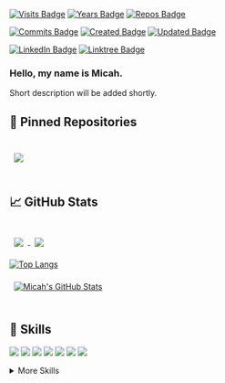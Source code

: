 [![Visits Badge](https://badges.pufler.dev/visits/mmiller2321/mmiller2321)](https://github.com/mmiller2321)
[![Years Badge](https://badges.pufler.dev/years/mmiller2321)](https://github.com/mmiller2321)
[![Repos Badge](https://badges.pufler.dev/repos/mmiller2321)](https://github.com/mmiller2321)
<!-- [![Commits Badge](https://badges.pufler.dev/commits/monthly/mmiller2321)](https://github.com/mmiller2321) -->
[![Commits Badge](https://badges.pufler.dev/commits/monthly/puf17640)](https://github.com/mmiller2321)
[![Created Badge](https://badges.pufler.dev/created/mmiller2321/mmiller2321)](https://github.com/mmiller2321)
[![Updated Badge](https://badges.pufler.dev/updated/mmiller2321/mmiller2321)](https://github.com/mmiller2321)

[![LinkedIn Badge](https://img.shields.io/badge/LinkedIn-Profile-informational?style=flat&logo=linkedin&logoColor=white&color=0D76A8)](https://www.linkedin.com/in/micahmiller23/)
[![Linktree Badge](https://img.shields.io/badge/Linktree-Profile-informational?style=flat&logo=Linktree&logoColor=white&color=0D76A8)](https://linktr.ee/micah_miller)
<!--
[![DEV](https://img.shields.io/badge/Dev-Profile-informational?style=flat&logo=dev.to&logoColor=white&color=0D76A8)](https://dev.to/mmiller2321)
-->
<!--- 
[![Buy Me a Coffee Badge](https://img.shields.io/badge/buymeacoffee-Support-informational?style=flat&logo=Buy-Me-A-Coffee&logoColor=white&color=0D76A8)](https://www.buymeacoffee.com/mmiller2321)
-->
### Hello, my name is Micah. 

Short description will be added shortly.

## 📌 Pinned Repositories
<!-- Simple Icons for various Software technologies:  https://simpleicons.org/ -->
<br>
<!--
<a href="https://github.com/mmiller2321/demo-cloud-app">
  <img align="center" style="margin:1rem 0.5rem" src="https://github-readme-stats.vercel.app/api/pin/?username=mmiller2321&repo=demo-cloud-app&title_color=ffffff&text_color=c9cacc&icon_color=4AB197&bg_color=1A2B34" />
</a>
-->
<a href="https://github.com/mmiller2321/Choices-Game">
  <img align="center" style="margin:0.5rem" src="https://github-readme-stats.vercel.app/api/pin/?username=mmiller2321&repo=Choices-Game&title_color=ffffff&text_color=c9cacc&icon_color=4AB197&bg_color=1A2B34" />
</a>
<!--
<br>
<a href="https://github.com/mmiller2321/demo-milestone-cloud-app">
  <img align="center" style="margin:0.5rem" src="https://github-readme-stats.vercel.app/api/pin/?username=mmiller2321&repo=demo-milestone-cloud-app&title_color=ffffff&text_color=c9cacc&icon_color=4AB197&bg_color=1A2B34" />
</a>
-->
<br>
<br>

## &#x1f4c8; GitHub Stats

<br>

<a href="https://github.com/mmiller2321">
  <img align="center" style="margin:0.5rem" src="https://github-readme-stats.vercel.app/api/top-langs/?username=mmiller2321&hide=html,css&title_color=ffffff&text_color=c9cacc&icon_color=4AB197&bg_color=1A2B34" />
</a>

<a href="https://github.com/mmiller2321">
  <img align="center" style="margin:0.5rem" src="https://github-readme-stats.vercel.app/api/top-langs/?username=mmiller2321&langs_count=8&hide=html,css&title_color=ffffff&text_color=c9cacc&icon_color=4AB197&bg_color=1A2B34" />
</a>

[![Top Langs](https://github-readme-stats.vercel.app/api/top-langs/?username=mmiller2321&langs_count=8)](https://github.com/anuraghazra/github-readme-stats)


<a href="https://github.com/mmiller2321">
  <img align="center" style="margin:0.5rem" src="https://github-readme-stats.vercel.app/api?username=mmiller2321&show_icons=true&line_height=27&count_private=true&title_color=ffffff&text_color=c9cacc&icon_color=4AB097&bg_color=1A2B34" alt="Micah's GitHub Stats" />
</a>

<br>
<br>

## 💼 Skills

![](https://img.shields.io/badge/Code-CSharp-informational?style=flat&logo=c-sharp&logoColor=white&color=4AB197)
![](https://img.shields.io/badge/Code-.NET-informational?style=flat&logo=.net&logoColor=512BD4&color=4AB197)
![](https://img.shields.io/badge/Code-PHP-informational?style=flat&logo=PHP&logoColor=white&color=4AB197)
![](https://img.shields.io/badge/Code-Laravel-informational?style=flat&logo=Laravel&logoColor=white&color=4AB197)
![](https://img.shields.io/badge/Code-MySQL-informational?style=flat&logo=MySQL&logoColor=white&color=4AB197)
![](https://img.shields.io/badge/Code-Java-informational?style=flat&logo=Java&logoColor=white&color=4AB197)
![](https://img.shields.io/badge/Code-HTML-informational?style=flat&logo=HTML5&logoColor=white&color=4AB197)

<details>
<summary>More Skills</summary>
<br>

![](https://img.shields.io/badge/Style-CSS-informational?style=flat&logo=css3&logoColor=white&color=4AB197)
![](https://img.shields.io/badge/Style-Bootstrap-informational?style=flat&logo=Bootstrap&logoColor=7952b3&color=4AB197)
![](https://img.shields.io/badge/Code-JavaScript-informational?style=flat&logo=JavaScript&logoColor=F7DF1E&color=4AB197)
  
<br>

![](https://img.shields.io/badge/Cloud-AWS-informational?style=flat&logo=Amazon-AWS&logoColor=white&color=4AB197)
![](https://img.shields.io/badge/Cloud-Azure-informational?style=flat&logo=Microsoft-Azure&logoColor=white&color=4AB197)
![](https://img.shields.io/badge/Cloud-Heroku-informational?style=flat&logo=Heroku&logoColor=white&color=4AB197)

<br>

![](https://img.shields.io/badge/IDE-VisualStudio-informational?style=flat&logo=visual-studio&logoColor=white&color=4AB197)
![](https://img.shields.io/badge/IDE-Eclipse-informational?style=flat&logo=Eclipse&logoColor=white&color=4AB197)
![](https://img.shields.io/badge/IDE-InteliJ-informational?style=flat&logo=InteliJ-IDEA&logoColor=white&color=4AB197)
![](https://img.shields.io/badge/IDE-AndroidStudio-informational?style=flat&logo=Android-Studio&logoColor=white&color=4AB197)

<br>

![](https://img.shields.io/badge/Tools-GitHub-informational?style=flat&logo=GitHub&logoColor=white&color=4AB197)
<!-- 
![](https://img.shields.io/badge/Tools-GitLab-informational?style=flat&logo=GitLab&logoColor=white&color=4AB197)
![](https://img.shields.io/badge/Tools-Bitbucket-informational?style=flat&logo=Bitbucket&logoColor=white&color=4AB197)
-->
![](https://img.shields.io/badge/Tools-Jira-informational?style=flat&logo=Jira-Software&logoColor=white&color=4AB197)
![](https://img.shields.io/badge/Tools-Docker-informational?style=flat&logo=docker&logoColor=white&color=4AB197)
![](https://img.shields.io/badge/Tools-Postman-informational?style=flat&logo=Postman&logoColor=white&color=4AB197)
![](https://img.shields.io/badge/Tools-MySQLWorkbench-informational?style=flat&logo=MySQL-actions&logoColor=white&color=4AB197)
![](https://img.shields.io/badge/Tools-MicrosoftSQLServerManagement-informational?style=flat&logo=MySQL-actions&logoColor=white&color=4AB197)
![](https://img.shields.io/badge/Tools-PostgreSQL-informational?style=flat&logo=PostgreSQL-actions&logoColor=white&color=4AB197)

</details>

